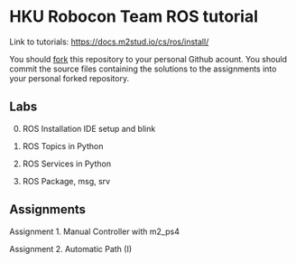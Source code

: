 # HKU Robocon Team ROS tutorial

Link to tutorials: https://docs.m2stud.io/cs/ros/install/

You should [fork](https://docs.github.com/en/get-started/quickstart/fork-a-repo) this repository to your personal Github acount.
You should commit the source files containing the solutions to the assignments into your personal forked repository.

## Labs

0. ROS Installation IDE setup and blink

1. ROS Topics in Python

2. ROS Services in Python

3. ROS Package, msg, srv

## Assignments

Assignment 1. Manual Controller with m2_ps4

Assignment 2. Automatic Path (I)
